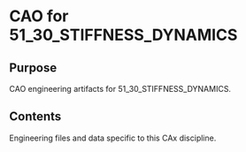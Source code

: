 # CAO for 51_30_STIFFNESS_DYNAMICS

## Purpose
CAO engineering artifacts for 51_30_STIFFNESS_DYNAMICS.

## Contents
Engineering files and data specific to this CAx discipline.
